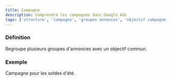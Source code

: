 ```yaml
---
title: Campagne
description: Comprendre les campagnes dans Google Ads
tags: ['structure', 'campagne', 'groupes annonces', 'objectif campagne', 'organisation publicitaire', 'stratégie', 'google ads']
---
```


### Définition
Regroupe plusieurs groupes d'annonces avec un objectif commun.

### Exemple
Campagne pour les soldes d'été.